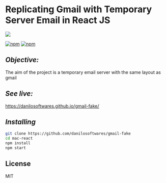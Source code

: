 # Replicating Gmail with Temporary Server Email in React JS

![](demonstracao.gif)

[![npm](https://img.shields.io/badge/react-js-green)](https://www.npmjs.com/package/n) [![npm](https://img.shields.io/npm/l/n.svg?style=flat-square)](https://www.npmjs.com/package/n) 

## *Objective:*
The aim of the project is a temporary email server with the same layout as gmail

## *See live:*
https://danilosoftwares.github.io/gmail-fake/

## *Installing*

```sh
git clone https://github.com/danilosoftwares/gmail-fake
cd mac-react
npm install
npm start
```

## License

MIT

